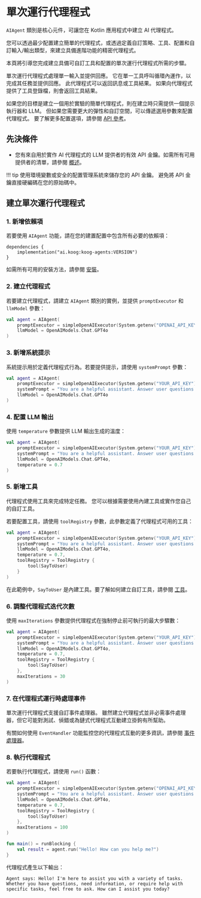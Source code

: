 # 單次運行代理程式

`AIAgent` 類別是核心元件，可讓您在 Kotlin 應用程式中建立 AI 代理程式。

您可以透過最少配置建立簡單的代理程式，或透過定義自訂策略、工具、配置和自訂輸入/輸出類型，來建立具備進階功能的精密代理程式。

本頁將引導您完成建立具備可自訂工具和配置的單次運行代理程式所需的步驟。

單次運行代理程式處理單一輸入並提供回應。
它在單一工具呼叫循環內運作，以完成其任務並提供回應。
此代理程式可以返回訊息或工具結果。
如果向代理程式提供了工具登錄檔，則會返回工具結果。

如果您的目標是建立一個用於實驗的簡單代理程式，則在建立時只需提供一個提示執行器和 LLM。
但如果您需要更大的彈性和自訂空間，可以傳遞選用參數來配置代理程式。
要了解更多配置選項，請參閱 [API 參考](https://api.koog.ai/agents/agents-core/ai.koog.agents.core.agent/-a-i-agent/-a-i-agent.html)。

## 先決條件

- 您有來自用於實作 AI 代理程式的 LLM 提供者的有效 API 金鑰。如需所有可用提供者的清單，請參閱 [概述](index.md)。

!!! tip
    使用環境變數或安全的配置管理系統來儲存您的 API 金鑰。
    避免將 API 金鑰直接硬編碼在您的原始碼中。

## 建立單次運行代理程式

### 1. 新增依賴項

若要使用 `AIAgent` 功能，請在您的建置配置中包含所有必要的依賴項：

```
dependencies {
    implementation("ai.koog:koog-agents:VERSION")
}
```

如需所有可用的安裝方法，請參閱 [安裝](index.md#installation)。

### 2. 建立代理程式

若要建立代理程式，請建立 `AIAgent` 類別的實例，並提供 `promptExecutor` 和 `llmModel` 參數：

<!--- INCLUDE
import ai.koog.agents.core.agent.AIAgent
import ai.koog.prompt.executor.clients.openai.OpenAIModels
import ai.koog.prompt.executor.llms.all.simpleOpenAIExecutor
-->
```kotlin
val agent = AIAgent(
    promptExecutor = simpleOpenAIExecutor(System.getenv("OPENAI_API_KEY")),
    llmModel = OpenAIModels.Chat.GPT4o
)
```
<!--- KNIT example-single-run-01.kt -->

### 3. 新增系統提示

系統提示用於定義代理程式行為。若要提供提示，請使用 `systemPrompt` 參數：

<!--- INCLUDE
import ai.koog.agents.core.agent.AIAgent
import ai.koog.prompt.executor.clients.openai.OpenAIModels
import ai.koog.prompt.executor.llms.all.simpleOpenAIExecutor
-->
```kotlin
val agent = AIAgent(
    promptExecutor = simpleOpenAIExecutor(System.getenv("YOUR_API_KEY")),
    systemPrompt = "You are a helpful assistant. Answer user questions concisely.",
    llmModel = OpenAIModels.Chat.GPT4o
)
```
<!--- KNIT example-single-run-02.kt -->

### 4. 配置 LLM 輸出

使用 `temperature` 參數提供 LLM 輸出生成的溫度：

<!--- INCLUDE
import ai.koog.agents.core.agent.AIAgent
import ai.koog.prompt.executor.clients.openai.OpenAIModels
import ai.koog.prompt.executor.llms.all.simpleOpenAIExecutor
-->
```kotlin
val agent = AIAgent(
    promptExecutor = simpleOpenAIExecutor(System.getenv("YOUR_API_KEY")),
    systemPrompt = "You are a helpful assistant. Answer user questions concisely.",
    llmModel = OpenAIModels.Chat.GPT4o,
    temperature = 0.7
)
```
<!--- KNIT example-single-run-03.kt -->

### 5. 新增工具

代理程式使用工具來完成特定任務。
您可以根據需要使用內建工具或實作您自己的自訂工具。

若要配置工具，請使用 `toolRegistry` 參數，此參數定義了代理程式可用的工具：

<!--- INCLUDE
import ai.koog.agents.core.agent.AIAgent
import ai.koog.agents.core.tools.ToolRegistry
import ai.koog.agents.ext.tool.SayToUser
import ai.koog.prompt.executor.clients.openai.OpenAIModels
import ai.koog.prompt.executor.llms.all.simpleOpenAIExecutor
-->
```kotlin
val agent = AIAgent(
    promptExecutor = simpleOpenAIExecutor(System.getenv("YOUR_API_KEY")),
    systemPrompt = "You are a helpful assistant. Answer user questions concisely.",
    llmModel = OpenAIModels.Chat.GPT4o,
    temperature = 0.7,
    toolRegistry = ToolRegistry {
        tool(SayToUser)
    }
)
```
<!--- KNIT example-single-run-04.kt -->
在此範例中，`SayToUser` 是內建工具。要了解如何建立自訂工具，請參閱 [工具](tools-overview.md)。

### 6. 調整代理程式迭代次數

使用 `maxIterations` 參數提供代理程式在強制停止前可執行的最大步驟數：

<!--- INCLUDE
import ai.koog.agents.core.agent.AIAgent
import ai.koog.agents.core.tools.ToolRegistry
import ai.koog.agents.ext.tool.SayToUser
import ai.koog.prompt.executor.clients.openai.OpenAIModels
import ai.koog.prompt.executor.llms.all.simpleOpenAIExecutor
-->
```kotlin
val agent = AIAgent(
    promptExecutor = simpleOpenAIExecutor(System.getenv("YOUR_API_KEY")),
    systemPrompt = "You are a helpful assistant. Answer user questions concisely.",
    llmModel = OpenAIModels.Chat.GPT4o,
    temperature = 0.7,
    toolRegistry = ToolRegistry {
        tool(SayToUser)
    },
    maxIterations = 30
)
```
<!--- KNIT example-single-run-05.kt -->

### 7. 在代理程式運行時處理事件

單次運行代理程式支援自訂事件處理器。
雖然建立代理程式並非必需事件處理器，但它可能對測試、偵錯或為鏈式代理程式互動建立掛鉤有所幫助。

有關如何使用 `EventHandler` 功能監控您的代理程式互動的更多資訊，請參閱 [事件處理器](agent-event-handlers.md)。

### 8. 執行代理程式

若要執行代理程式，請使用 `run()` 函數：

<!--- INCLUDE
import ai.koog.agents.core.agent.AIAgent
import ai.koog.agents.core.tools.ToolRegistry
import ai.koog.agents.ext.tool.SayToUser
import ai.koog.prompt.executor.clients.openai.OpenAIModels
import ai.koog.prompt.executor.llms.all.simpleOpenAIExecutor
import kotlinx.coroutines.runBlocking
-->
```kotlin
val agent = AIAgent(
    promptExecutor = simpleOpenAIExecutor(System.getenv("OPENAI_API_KEY")),
    systemPrompt = "You are a helpful assistant. Answer user questions concisely.",
    llmModel = OpenAIModels.Chat.GPT4o,
    temperature = 0.7,
    toolRegistry = ToolRegistry {
        tool(SayToUser)
    },
    maxIterations = 100
)

fun main() = runBlocking {
    val result = agent.run("Hello! How can you help me?")
}
```
<!--- KNIT example-single-run-06.kt -->

代理程式產生以下輸出：

```
Agent says: Hello! I'm here to assist you with a variety of tasks. Whether you have questions, need information, or require help with specific tasks, feel free to ask. How can I assist you today?